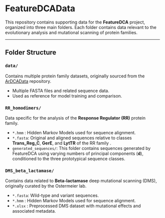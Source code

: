 # FeatureDCAData

This repository contains supporting data for the **FeatureDCA** project, organized into three main folders. Each folder contains data relevant to the evolutionary analysis and mutational scanning of protein families.

---

## Folder Structure

### `data/`
Contains multiple protein family datasets, originally sourced from the [ArDCAData](https://github.com/pagnani/ArDCAData) repository.

- Multiple FASTA files and related sequence data.
- Used as reference for model training and comparison.

### `RR_homodimers/`
Data specific for the analysis of the **Response Regulator (RR)** protein family.

- `*.hmm` : Hidden Markov Models used for sequence alignment.
- `*.fasta`: Original and aligned sequences relative to classes **Trans_Reg_C**, **GerE**, and **LytTR** of the RR family .
- `generated_sequences/`: This folder contains sequences generated by FeatureDCA using varying numbers of principal components (**d**), conditioned to the three prototypical sequence classes.

### `DMS_beta_lactamase/`
Contains data related to **Beta-lactamase** deep mutational scanning (DMS), originally curated by the Ostermeier lab.

- `*.fasta`: Wild-type and variant sequences.
- `*.hmm` : Hidden Markov Models used for sequence alignment.
- `*.xlsx` : Preprocessed DMS dataset with mutational effects and associated metadata.

